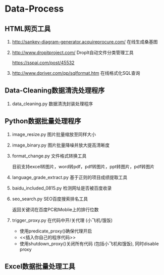 # Data-Process

## HTML网页工具

1. http://sankey-diagram-generator.acquireprocure.com/	在线生成桑基图

2. http://www.dropitproject.com/                        DropIt自动文件分类管理工具

   https://sspai.com/post/45532

3. http://www.dpriver.com/pp/sqlformat.htm                   在线格式化SQL查询

## Data-Cleaning数据清洗处理程序

1. data_cleaning.py					  数据清洗封装处理程序

## Python数据批量处理程序

1. image_resize.py			            图片批量缩放至同样大小

2. image_binary.py                       图片批量降噪并放大提高清晰度

3. format_change.py                    文件格式转换工具

   目前支持excel转图片，word转pdf，pdf转图片，ppt转图片，pdf转图片

4. language_grade_extract.py   基于正则的项目成绩提取工具

5. baidu_included_0815.py        检测网址是否被百度收录

6. seo_search.py                           SEO百度搜索排名工具

   返回关键词在百度PC和Moblie上的排行位数

7. trigger_proxy.py                       在代码中开/关代理 (小飞机/饿饭)

   - 使用predicate_proxy()确保代理开启
   - <<插入你自己的程序代码>>
   - 使用shutdown_proxy()关闭所有代码 (包括小飞机和饿饭), 同时disable proxy

## Excel数据批量处理工具
